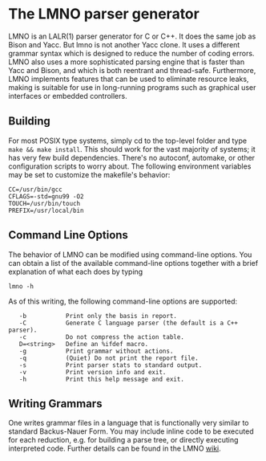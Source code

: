 The LMNO parser generator
====

LMNO is an LALR(1) parser generator for C or C++. It does the same job as Bison and Yacc. But lmno is not another Yacc clone. It uses a different grammar syntax which is designed to reduce the number of coding errors. LMNO also uses a more sophisticated parsing engine that is faster than Yacc and Bison, and which is both reentrant and thread-safe. Furthermore, LMNO implements features that can be used to eliminate resource leaks, making is suitable for use in long-running programs such as graphical user interfaces or embedded controllers.

Building
--------

For most POSIX type systems, simply cd to the top-level folder and type `make && make install`. This should work for the vast majority of systems; it has very few build dependencies. There's no autoconf, automake, or other configuration scripts to worry about. The following environment variables may be set to customize the makefile's behavior:
```
CC=/usr/bin/gcc
CFLAGS=-std=gnu99 -O2
TOUCH=/usr/bin/touch
PREFIX=/usr/local/bin
```

Command Line Options
--------------------

The behavior of LMNO can be modified using command-line options. You can obtain a list of the available command-line options together with a brief explanation of what each does by typing

 `lmno -h`

As of this writing, the following command-line options are supported:
```
   -b           Print only the basis in report.
   -C           Generate C language parser (the default is a C++ parser).
   -c           Do not compress the action table.
   D=<string>   Define an %ifdef macro.
   -g           Print grammar without actions.
   -q           (Quiet) Do not print the report file.
   -s           Print parser stats to standard output.
   -v           Print version info and exit.
   -h           Print this help message and exit.
```

Writing Grammars
----------------

One writes grammar files in a language that is functionally very similar to standard Backus-Nauer Form. You may include inline code to be executed for each reduction, e.g. for building a parse tree, or directly executing interpreted code. Further details can be found in the LMNO [wiki](https://github.com/IonoclastBrigham/lmno/wiki).
